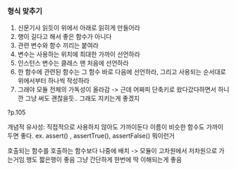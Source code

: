 ### 형식 맞추기

1. 신문기사 읽듯이 위에서 아래로 읽히게 만들어라
2. 행이 길다고 해서 좋은 함수가 아니다
3. 관련 변수와 함수 끼리는 붙여라
4. 변수는 사용하는 위치에 최대한 가까이 선언하라
5. 인스턴스 변수는 클래스 맨 처음에 선언하라
6. 한 함수에 관련된 함수는 그 함수 바로 다음에 선언하라, 그리고 사용되는 순서대로 위에서부터 하나씩 작성하라 
7. 그래야 모듈 전체의 가독성이 올라감 -> 근데 어짜피 단축키로 왔다갔다하면서 하니깐 그냥 써도 괜찮을듯.. 그래도 지키는게 좋겠지

?p.105

개념적 유사성: 직접적으로 사용하지 않아도 가까이둔다
이름이 비슷한 함수도 가까이 두면 좋다. ex. assert() , assertTrue(), assertFalse() 뭐이런거

호출되는 함수를 호출하는 함수보다 나중에 배치 -> 모듈이 고차원에서 저차원으로 가는거임
행도 짧은행이 좋음
그냥 간단하게 한번에 딱 이해되는게 좋음

